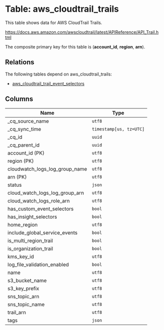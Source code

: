 # Table: aws_cloudtrail_trails

This table shows data for AWS CloudTrail Trails.

https://docs.aws.amazon.com/awscloudtrail/latest/APIReference/API_Trail.html

The composite primary key for this table is (**account_id**, **region**, **arn**).

## Relations

The following tables depend on aws_cloudtrail_trails:
  - [aws_cloudtrail_trail_event_selectors](aws_cloudtrail_trail_event_selectors)

## Columns

| Name          | Type          |
| ------------- | ------------- |
|_cq_source_name|`utf8`|
|_cq_sync_time|`timestamp[us, tz=UTC]`|
|_cq_id|`uuid`|
|_cq_parent_id|`uuid`|
|account_id (PK)|`utf8`|
|region (PK)|`utf8`|
|cloudwatch_logs_log_group_name|`utf8`|
|arn (PK)|`utf8`|
|status|`json`|
|cloud_watch_logs_log_group_arn|`utf8`|
|cloud_watch_logs_role_arn|`utf8`|
|has_custom_event_selectors|`bool`|
|has_insight_selectors|`bool`|
|home_region|`utf8`|
|include_global_service_events|`bool`|
|is_multi_region_trail|`bool`|
|is_organization_trail|`bool`|
|kms_key_id|`utf8`|
|log_file_validation_enabled|`bool`|
|name|`utf8`|
|s3_bucket_name|`utf8`|
|s3_key_prefix|`utf8`|
|sns_topic_arn|`utf8`|
|sns_topic_name|`utf8`|
|trail_arn|`utf8`|
|tags|`json`|